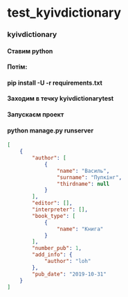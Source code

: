 # test_kyivdictionary

### kyivdictionary

#### Ставим python
#### Потім:
#### pip install -U -r requirements.txt
#### Заходим в течку kyivdictionarytest

#### Запускаєм проект
#### python manage.py runserver


```json
[
    {
        "author": [
            {
                "name": "Василь",
                "surname": "Пупкінг",
                "thirdname": null
            }
        ],
        "editor": [],
        "interpreter": [],
        "book_type": [
            {
                "name": "Книга"
            }
        ],
        "number_pub": 1,
        "add_info": {
            "author": "loh"
        },
        "pub_date": "2019-10-31"
    }
]

```
